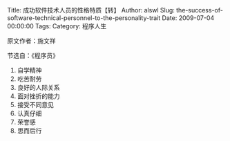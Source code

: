 Title: 成功软件技术人员的性格特质【转】
Author: alswl
Slug: the-success-of-software-technical-personnel-to-the-personality-trait
Date: 2009-07-04 00:00:00
Tags: 
Category: 程序人生

原文作者：施文祥

节选自：《程序员》

  1. 自学精神
  2. 吃苦耐劳
  3. 良好的人际关系
  4. 面对挫折的能力
  5. 接受不同意见
  6. 认真仔细
  7. 荣誉感
  8. 思而后行

